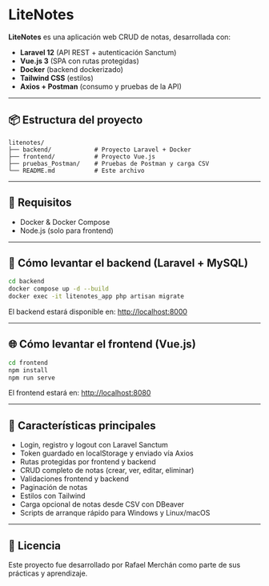 # LiteNotes

**LiteNotes** es una aplicación web CRUD de notas, desarrollada con:

- **Laravel 12** (API REST + autenticación Sanctum)
- **Vue.js 3** (SPA con rutas protegidas)
- **Docker** (backend dockerizado)
- **Tailwind CSS** (estilos)
- **Axios + Postman** (consumo y pruebas de la API)

---

## 📦 Estructura del proyecto

```
litenotes/
├── backend/            # Proyecto Laravel + Docker
├── frontend/           # Proyecto Vue.js
├── pruebas_Postman/    # Pruebas de Postman y carga CSV
└── README.md           # Este archivo
```

---

## 🚀 Requisitos

- Docker & Docker Compose
- Node.js (solo para frontend)

---

## 🐳 Cómo levantar el backend (Laravel + MySQL)

```bash
cd backend
docker compose up -d --build
docker exec -it litenotes_app php artisan migrate
```

El backend estará disponible en: [http://localhost:8000](http://localhost:8000)

---

## 🌐 Cómo levantar el frontend (Vue.js)

```bash
cd frontend
npm install
npm run serve
```

El frontend estará en: [http://localhost:8080](http://localhost:8080)

---

## 🧪 Características principales

- Login, registro y logout con Laravel Sanctum
- Token guardado en localStorage y enviado vía Axios
- Rutas protegidas por frontend y backend
- CRUD completo de notas (crear, ver, editar, eliminar)
- Validaciones frontend y backend
- Paginación de notas
- Estilos con Tailwind
- Carga opcional de notas desde CSV con DBeaver
- Scripts de arranque rápido para Windows y Linux/macOS

---

## 📝 Licencia

Este proyecto fue desarrollado por Rafael Merchán como parte de sus prácticas y aprendizaje.